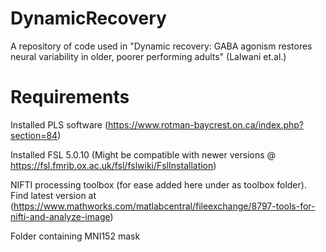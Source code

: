 # DynamicRecovery
A repository of code used in "Dynamic recovery: GABA agonism restores neural variability in older, poorer performing adults" (Lalwani et.al.)

# Requirements
Installed PLS software (https://www.rotman-baycrest.on.ca/index.php?section=84)

Installed FSL 5.0.10 (Might be compatible with newer versions @ https://fsl.fmrib.ox.ac.uk/fsl/fslwiki/FslInstallation)

NIFTI processing toolbox (for ease added here under as toolbox folder). Find latest version at (https://www.mathworks.com/matlabcentral/fileexchange/8797-tools-for-nifti-and-analyze-image)

Folder containing MNI152 mask
